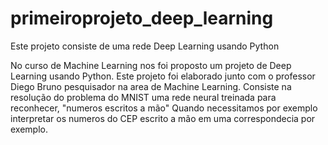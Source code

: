 # primeiroprojeto_deep_learning
Este projeto consiste de uma rede Deep Learning usando Python

No curso de Machine Learning nos foi proposto um projeto de Deep Learning usando Python.
Este projeto foi elaborado junto com o professor Diego Bruno pesquisador na area de Machine Learning.
Consiste na resolução do problema do MNIST uma rede neural treinada para reconhecer, "numeros escritos a mão" 
Quando necessitamos por exemplo interpretar os numeros do CEP escrito a mão em uma correspondecia por exemplo.
